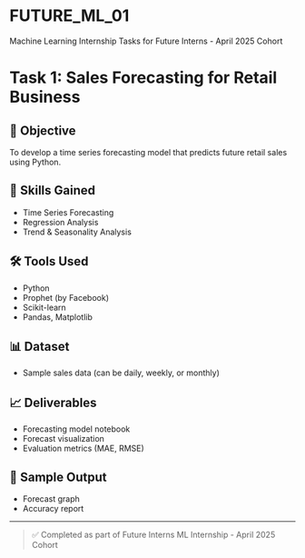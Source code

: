 # FUTURE_ML_01
Machine Learning Internship Tasks for Future Interns - April 2025 Cohort
# Task 1: Sales Forecasting for Retail Business

## 📌 Objective
To develop a time series forecasting model that predicts future retail sales using Python.

## 🧠 Skills Gained
- Time Series Forecasting
- Regression Analysis
- Trend & Seasonality Analysis

## 🛠 Tools Used
- Python
- Prophet (by Facebook)
- Scikit-learn
- Pandas, Matplotlib

## 📊 Dataset
- Sample sales data (can be daily, weekly, or monthly)

## 📈 Deliverables
- Forecasting model notebook
- Forecast visualization
- Evaluation metrics (MAE, RMSE)

## 📸 Sample Output
- Forecast graph
- Accuracy report

---

> ✅ Completed as part of Future Interns ML Internship - April 2025 Cohort
